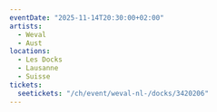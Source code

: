 ```yaml
---
eventDate: "2025-11-14T20:30:00+02:00"
artists:
  - Weval
  - Aust
locations:
  - Les Docks
  - Lausanne
  - Suisse
tickets:
  seetickets: "/ch/event/weval-nl-/docks/3420206"
---
```

